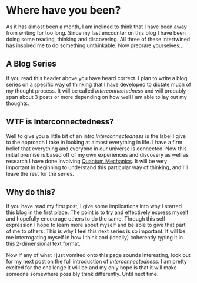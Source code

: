 Where have you been?
====================
As it has almost been a month, I am inclined to think that I have been away from
writing for too long. Since my last encounter on this blog I have been doing
some reading, thinking and discovering. All three of these intertwined has inspired
me to do something unthinkable. Now preprare yourselves...

A Blog Series
-------------
If you read this header above you have heard correct. I plan to write a blog
series on a specific way of thinking that I have developed to dictate much of my
thought process. It will be called *Interconnectedness* and will probably span about
3 posts or more depending on how well I am able to lay out my thoughts.

WTF is Interconnectedness?
--------------------------
Well to give you a little bit of an intro *Interconnectedness* is the label
I give to the approach I take in looking at almost everything in life. I have
a firm belief that everything and everyone in our universe is connected. Now this
initial premise is based off of my own experiences and discovery as well as research I have
done involving [Quantum Mechanics][QM]. It will be very important in beginning to
understand this particular way of thinking, and I'll leave the rest for the series.

Why do this?
------------
If you have read my first post, I give some implications into why I started this
blog in the first place. The point is to try and effectively express myself and
hopefully encourage others to do the same. Through this self expression I hope
to learn more about myself and be able to give that part of me to others. This
is why I feel this next series is so important. It will be me interrogating
myself in how I think and (ideally) coherently typing it in this 2-dimensional
text format.

Now if any of what I just vomited onto this page sounds interesting, look out
for my next post on the full introduction of *Interconnectedness*. I am pretty
excited for the challenge it will be and my only hope is that it will make
someone somewhere possibly think differently. Until next time.

[QM]: https://en.wikipedia.org/wiki/Quantum_mechanics
